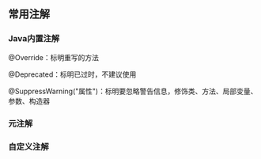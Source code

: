 ## 常用注解

### Java内置注解

@Override：标明重写的方法

@Deprecated：标明已过时，不建议使用

@SuppressWarning("属性")：标明要忽略警告信息，修饰类、方法、局部变量、参数、构造器



### 元注解

### 自定义注解